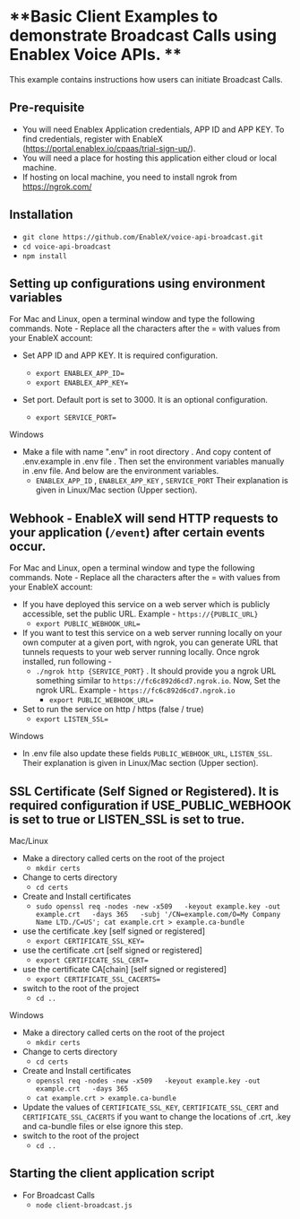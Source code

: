 # **Basic Client Examples to demonstrate Broadcast Calls using Enablex Voice APIs. **
This example contains instructions how users can initiate Broadcast Calls.


## Pre-requisite
- You will need Enablex Application credentials, APP ID and APP KEY. To find credentials, register with EnableX (https://portal.enablex.io/cpaas/trial-sign-up/).
- You will need a place for hosting this application either cloud or local machine.
- If hosting on local machine, you need to install ngrok from https://ngrok.com/


## Installation
- `git clone https://github.com/EnableX/voice-api-broadcast.git`
- `cd voice-api-broadcast`
- `npm install`


## Setting up configurations using environment variables

For Mac and Linux, open a terminal window and type the following commands. Note - Replace all the characters after the = with values from your EnableX account:

- Set APP ID and APP KEY. It is required configuration.
  - `export ENABLEX_APP_ID=`
  - `export ENABLEX_APP_KEY=`

- Set port. Default port is set to 3000. It is an optional configuration.
  - `export SERVICE_PORT=`

Windows

- Make a file with name ".env" in root directory . And copy content of .env.example in .env file . Then set the environment variables manually in .env file. And below are the environment variables.
  - `ENABLEX_APP_ID` , `ENABLEX_APP_KEY` , `SERVICE_PORT` 
  Their explanation is given in Linux/Mac section (Upper section).


## Webhook - EnableX will send HTTP requests to your application (`/event`) after certain events occur.

For Mac and Linux, open a terminal window and type the following commands. Note - Replace all the characters after the = with values from your EnableX account:

- If you have deployed this service on a web server which is publicly accessible, set the public URL. Example - `https://{PUBLIC_URL}`
  - `export PUBLIC_WEBHOOK_URL=`
- If you want to test this service on a web server running locally on your own computer at a given port, with ngrok, you can generate URL that tunnels requests to your web server running locally. Once ngrok installed, run following -
  - `./ngrok http {SERVICE_PORT}` . It should provide you a ngrok URL something similar to `https://fc6c892d6cd7.ngrok.io`. Now, Set the ngrok URL. Example - `https://fc6c892d6cd7.ngrok.io`
    - `export PUBLIC_WEBHOOK_URL=`
- Set to run the service on http / https (false / true)
  - `export LISTEN_SSL=`

Windows

 - In .env file also update these fields  `PUBLIC_WEBHOOK_URL`, `LISTEN_SSL`. Their explanation is given in Linux/Mac section (Upper section).

## SSL Certificate (Self Signed or Registered). It is required configuration if USE_PUBLIC_WEBHOOK is set to true or LISTEN_SSL is set to true.

Mac/Linux
  - Make a directory called certs on the root of the project
    - `mkdir certs`
  - Change to certs directory
    - `cd certs`
  - Create and Install certificates
    - `sudo openssl req -nodes -new -x509   -keyout example.key -out example.crt   -days 365   -subj '/CN=example.com/O=My Company Name LTD./C=US'; cat example.crt > example.ca-bundle`
  - use the certificate .key [self signed or registered]
    - `export CERTIFICATE_SSL_KEY=`
  - use the certificate .crt [self signed or registered]
    - `export CERTIFICATE_SSL_CERT=`
  - use the certificate CA[chain] [self signed or registered]
    - `export CERTIFICATE_SSL_CACERTS=`
  - switch to the root of the project
    - `cd ..`

Windows
 - Make a directory called certs on the root of the project
    - `mkdir certs`
  - Change to certs directory
    - `cd certs`
  - Create and Install certificates
    - `openssl req -nodes -new -x509   -keyout example.key -out example.crt   -days 365`   
    - `cat example.crt > example.ca-bundle`
  - Update the values of `CERTIFICATE_SSL_KEY`, `CERTIFICATE_SSL_CERT` and `CERTIFICATE_SSL_CACERTS` if you want to change the locations of .crt, .key and ca-bundle files or else ignore this step.
  - switch to the root of the project
    - `cd ..`



## Starting the client application script
- For Broadcast Calls
  - `node client-broadcast.js`
